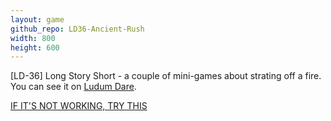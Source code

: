 ```yaml
---
layout: game
github_repo: LD36-Ancient-Rush
width: 800
height: 600
---
```


[LD-36] Long Story Short - a couple of mini-games about strating off a fire. You can see it on [Ludum Dare](http://ludumdare.com/compo/ludum-dare-36/?action=preview&uid=89936).

[IF IT'S NOT WORKING, TRY THIS](https://refactoring.ninja/LD36-Ancient-Rush)
